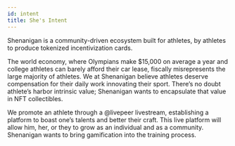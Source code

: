 ```yaml
---
id: intent
title: She's Intent
---
```


Shenanigan is a community-driven ecosystem built for athletes, by athletes to produce tokenized incentivization cards.

The world economy, where Olympians make \$15,000 on average a year and college athletes can barely afford their car lease, fiscally misrepresents the large majority of athletes. We at Shenanigan believe athletes deserve compensation for their daily work innovating their sport. There’s no doubt athlete’s harbor intrinsic value; Shenanigan wants to encapsulate that value in NFT collectibles.

We promote an athlete through a @livepeer livestream, establishing a platform to boast one’s talents and better their craft. This live platform will allow him, her, or they to grow as an individual and as a community. Shenanigan wants to bring gamification into the training process.
